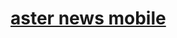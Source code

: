 # [aster news mobile](<https://www.figma.com/file/0KhKfY0aXADNkzdp4qvDxn/Aster-News---mobile-app-(Community)-(Copy)?node-id=0%3A1>)
